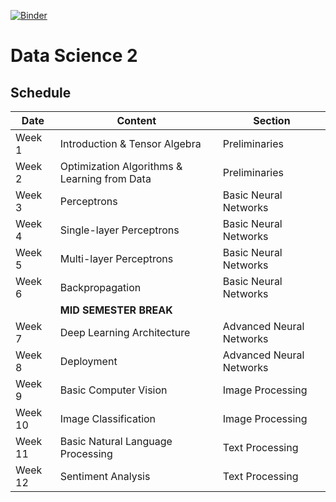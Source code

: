 [![Binder](https://mybinder.org/badge_logo.svg)](https://mybinder.org/v2/gh/tristanvandevelde/datascience2/master)


# Data Science 2


## Schedule



| Date          | Content                                      | Section                  | 
| ------------- | -------------                                | -------------            |
| Week 1        | Introduction & Tensor Algebra                | Preliminaries            |
| Week 2        | Optimization Algorithms & Learning from Data | Preliminaries            |
| Week 3        | Perceptrons                                  | Basic Neural Networks    |
| Week 4        | Single-layer Perceptrons                     | Basic Neural Networks    |
| Week 5        | Multi-layer Perceptrons                       | Basic Neural Networks    |
| Week 6        | Backpropagation                              | Basic Neural Networks    |
|               | **MID SEMESTER BREAK**                       |                          |
| Week 7        | Deep Learning Architecture                   | Advanced Neural Networks |
| Week 8        | Deployment                                   | Advanced Neural Networks |
| Week 9        | Basic Computer Vision                        | Image Processing         |
| Week 10       | Image Classification                         | Image Processing         |
| Week 11       | Basic Natural Language Processing            | Text Processing          |
| Week 12       | Sentiment Analysis                           | Text Processing          |


<!--

## Project

Students choose one of the following projects:
-->

